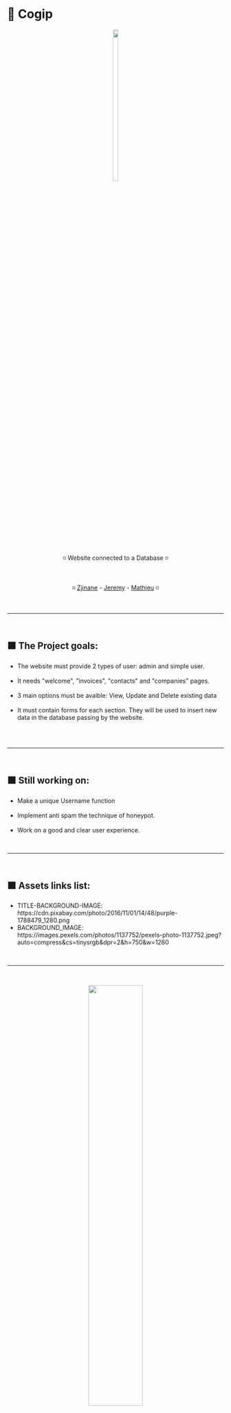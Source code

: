 # 💼 Cogip

<p align="center">
<img src="https://i1.sndcdn.com/artworks-000000737630-in8gri-t500x500.jpg" height="30%" width="15%">
</p>

<br>

<p align="center">◽️ Website connected to a Database  ◽️</p>
<br>
<p align="center">◽️ <a href="https://github.com/Zjinane">Zjinane</a> - <a href="https://github.com/Shaunyx">Jeremy</a> - <a href="https://github.com/MathieuKruk">Mathieu</a> ◽️</p>

<br>
<hr>
<br>

<h2>⬛️ The Project goals:</h2>

<ul>
  <li>The website must provide 2 types of user: admin and simple user.</li><br>
  <li>It needs "welcome", "invoices", "contacts" and "companies" pages.</li><br>
  <li>3 main options must be avaible: View, Update and Delete existing data</li><br>
  <li>It must contain forms for each section. They will be used to insert new data in the database passing by the website.</li><br>
</ul>

<br>
<hr>
<br>

<h2>⬛️ Still working on:</h2>

<ul>
    <li>Make a unique Username function</li><br>
    <li>Implement anti spam the technique of honeypot.</li><br>
    <li>Work on a good and clear user experience.</li>
</ul>

<br>
<hr>
<br>

<h2>⬛️ Assets links list:</h2>

<ul>
    <li>TITLE-BACKGROUND-IMAGE: https://cdn.pixabay.com/photo/2016/11/01/14/48/purple-1788479_1280.png</li>
    <li>BACKGROUND_IMAGE: https://images.pexels.com/photos/1137752/pexels-photo-1137752.jpeg?auto=compress&cs=tinysrgb&dpr=2&h=750&w=1260</li>
</ul>

<br>
<hr>
<br>

<p align="center">
<img src="http://giphygifs.s3.amazonaws.com/media/iRzlyqHL8hJTy/giphy.gif" height="50%" width="50%">
</p>
